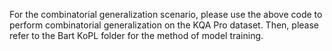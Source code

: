 
For the combinatorial generalization scenario, please use the above code to perform combinatorial generalization on the KQA Pro dataset. Then, please refer to the Bart KoPL folder for the method of model training.
